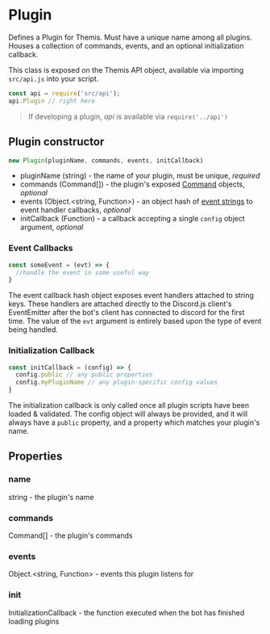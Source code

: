# Plugin

Defines a Plugin for Themis. Must have a unique name among all plugins. Houses a collection of commands, events, and an optional initialization callback.

This class is exposed on the Themis API object, available via importing `src/api.js` into your script.

```javascript
const api = require('src/api');
api.Plugin // right here
```

> If developing a plugin, *api* is available via `require('../api')`

## Plugin constructor

```javascript
new Plugin(pluginName, commands, events, initCallback)
```

- pluginName (string) - the name of your plugin, must be unique, *required*
- commands (Command[]) - the plugin's exposed [Command](Command.md) objects, *optional*
- events (Object.<string, Function>) - an object hash of [event strings](events.md) to event handler callbacks, *optional*
- initCallback (Function) - a callback accepting a single `config` object argument, *optional*

### Event Callbacks

```javascript
const someEvent = (evt) => {
  //handle the event in some useful way
}
```

The event callback hash object exposes event handlers attached to string keys. These handlers are attached directly to the Discord.js client's EventEmitter after the bot's client has connected to discord for the first time. The value of the `evt` argument is entirely based upon the type of event being handled.

### Initialization Callback

```javascript
const initCallback = (config) => {
  config.public // any public properties
  config.myPluginName // any plugin-specific config values
}
```

The initialization callback is only called once all plugin scripts have been loaded & validated. The config object will always be provided, and it will always have a `public` property, and a property which matches your plugin's name.

## Properties

### name

string - the plugin's name

### commands

Command[] - the plugin's commands

### events

Object.<string, Function> - events this plugin listens for

### init

InitializationCallback - the function executed when the bot has finished loading plugins
